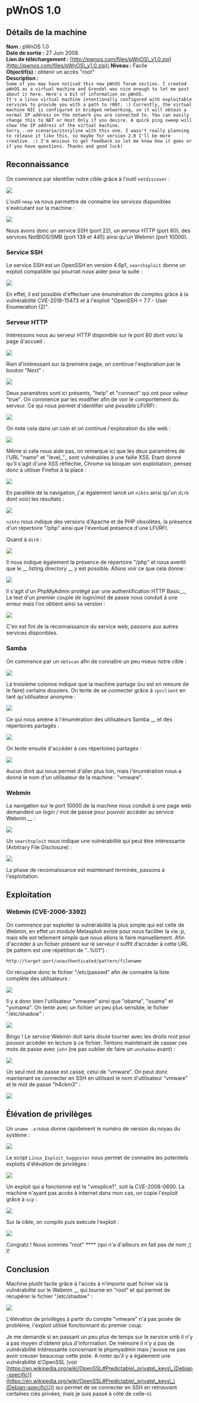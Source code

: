 # pWnOS 1.0

## Détails de la machine

**Nom :** pWnOS 1.0\
**Date de sortie :** 27 Juin 2008\
**Lien de téléchargement :** [http://pwnos.com/files/pWnOS\_v1.0.zip](http://pwnos.com/files/pWnOS\_v1.0.zip)\
**Niveau :** Facile\
**Objectif(s) :** obtenir un accès "root"\
**Description :** \
`Some of you may have noticed this new pWnOS forum section. I created pWnOS as a virtual machine and Grendel was nice enough to let me post about it here. Here's a bit of information on pWnOS.`\
`It's a linux virtual machine intentionally configured with exploitable services to provide you with a path to r00t. :) Currently, the virtual machine NIC is configured in bridged networking, so it will obtain a normal IP address on the network you are connected to. You can easily change this to NAT or Host Only if you desire. A quick ping sweep will show the IP address of the virtual machine.`\
`Sorry...no scenario/storyline with this one. I wasn't really planning to release it like this, so maybe for version 2.0 I'll be more creative. :) I'm anxious to get feedback so let me know how it goes or if you have questions. Thanks and good luck!`

## Reconnaissance

On commence par identifier notre cible grâce à l'outil `netdiscover` :&#x20;

![](../../../.gitbook/assets/f6a1dbcdd88ab149949cae9ffe6bfd89.png)

L'outil `nmap` va nous permettre de connaitre les services disponibles s'exécutant sur la machine :

![](../../../.gitbook/assets/9dc25fa2442de4044eb45751e7cd17fb.png)

Nous avons donc un service SSH (port 22), un serveur HTTP (port 80), des services NetBIOS/SMB (port 139 et 445) ainsi qu'un Webmin (port 10000).

### Service SSH

Le service SSH est un OpenSSH en version 4.6p1, `searchsploit` donne un exploit compatible qui pourrait nous aider pour la suite :

![](../../../.gitbook/assets/442d8a3758d7a05dc868fb15ef5cbdce.png)

En effet, il est possible d'effectuer une énumération de comptes grâce à la vulnérabilité CVE-2018-15473 et à l'exploit "OpenSSH < 7.7 - User Enumeration (2)".

### Serveur HTTP

Intéressons nous au serveur HTTP disponible sur le port 80 dont voici la page d'accueil :

![](../../../.gitbook/assets/7d015eef878d9b201f7d23a633491d90.png)

Rien d'intéressant sur la première page, on continue l'exploration par le bouton "Next" :

![](../../../.gitbook/assets/10dd09b23dc6cd72ae9f89eb8b3cdb44.png)

Deux paramètres sont ici présents, "help" et "connect" qui ont pour valeur "true"_._ On commence par les modifier afin de voir le comportement du serveur. Ce qui nous permet d'identifier une possible LFI/RFI :

![](../../../.gitbook/assets/5e27b1cfd9ee11f85304a96eadf7c628.png)

On note cela dans un coin et on continue l'exploration du site web :

![](../../../.gitbook/assets/664faf4b57f285ddfde6d20b73cd8a71.png)

Même si cela nous aide pas, on remarque ici que les deux paramètres de l'URL "name" et "level_"_ sont vulnérables à une faille XSS. Etant donné qu'il s'agit d'une XSS réfléchie, Chrome va bloquer son exploitation, pensez donc à utiliser Firefox à la place :

![](../../../.gitbook/assets/47328ddf30811e23f179916c334b59e8.png)

En parallèle de la navigation, j'ai également lancé un `nikto` ainsi qu'un `dirb` dont voici les résultats :

![](../../../.gitbook/assets/cb4eed5e344919d4081177a3a59c4d46.png)

`nikto` nous indique des versions d'Apache et de PHP obsolètes, la présence d'un répertoire "/php" ainsi que l'éventuel présence d'une LFI/RFI.

Quand à `dirb` :

![](../../../.gitbook/assets/86a7db8a6178b48873aea57f45b95f95.png)

Il nous indique également la présence de répertoire "/php" et nous avertit que le __ listing directory __ y est possible. Allons voir ce que cela donne :

![](../../../.gitbook/assets/5c61da7887b99d38cc38b627ed85a923.png)

Il s'agit d'un PhpMyAdmin protégé par une authentification HTTP Basic_._ Le test d'un premier couple de login/mot de passe nous conduit à une erreur mais l'on obtient ainsi sa version :

![](../../../.gitbook/assets/87c0c42a614b4a18306e24ace3f28117.png)

C'en est fini de la reconnaissance du service web, passons aux autres services disponibles.

### Samba

On commence par un `nbtscan` afin de connaître un peu mieux notre cible :

![](../../../.gitbook/assets/af17bbd9117f3421930bf6e7cf19d9b4.png)

La troisième colonne indique que la machine partage (ou est en mesure de le faire) certains dossiers. On tente de se connecter grâce à `rpcclient` en tant qu'utilisateur anonyme :

![](../../../.gitbook/assets/58cbc1523720809d72788c48cbeba39c.png)

Ce qui nous amène à l'énumération des utilisateurs Samba __ et des répertoires partagés :

![](../../../.gitbook/assets/fec6fe5bb71c5807d914c1221641f43c.png)

On tente ensuite d'accéder à ces répertoires partagés :

![](../../../.gitbook/assets/9ebbeb981e705b0490e5dff087c91a10.png)

Aucun droit qui nous permet d'aller plus loin, mais l'énumération nous a donné le nom d'un utilisateur de la machine : "vmware".

### Webmin

La navigation sur le port 10000 de la machine nous conduit à une page web demandent un login / mot de passe pour pouvoir accéder au service Webmin __ :

![](../../../.gitbook/assets/d387cbf387aa3cf0679fdf5db2cb46b5.png)

Un `searchsploit` nous indique une vulnérabilité qui peut être intéressante (Arbitrary File Disclosure) :

![](../../../.gitbook/assets/5af2cf2fd5bd367333f7025aac42ea6d.png)

La phase de reconnaissance est maintenant terminée, passons à l'exploitation.

## Exploitation

### Webmin (CVE-2006-3392)

On commence par exploiter la vulnérabilité la plus simple qui est celle de Webmin, en effet un module Metasploit existe pour nous faciliter la vie :p, mais elle est tellement simple que nous allons le faire manuellement. Afin d'accéder à un fichier présent sur le serveur il suffit d’accéder à cette URL (le pattern est une répétition de "..%01") :

`http://target:port/unauthenticated/pattern/filename`

On récupère donc le fichier "/etc/passwd" afin de connaitre la liste complète des utilisateurs :

![](../../../.gitbook/assets/089db0fbd89c2207ae41acc3561a05d4.png)

Il y a donc bien l'utilisateur "vmware" ainsi que "obama", "osama" et "yomama". On tente avec un fichier un peu plus sensible, le fichier "/etc/shadow" :

![](../../../.gitbook/assets/ac2b9ea53eb6d6341ecdc4fe13461f34.png)

Bingo ! Le service Webmin doit sans doute tourner avec les droits root pour pouvoir accéder en lecture à ce fichier. Tentons maintenant de casser ces mots de passe avec `john` (ne pas oublier de faire un `unshadow` avant) :

![](../../../.gitbook/assets/ac997be395e5d51b7d408c5d5fe2add6.png)

Un seul mot de passe est cassé, celui de "vmware". On peut donc maintenant se connecter en SSH en utilisant le nom d'utilisateur "vmware" et le mot de passe "h4ckm3" :

![](../../../.gitbook/assets/ec4d68b09a2ccf2dfc8bdc85db197e72.png)

## Élévation de privilèges

Un `uname -a` nous donne rapidement le numéro de version du noyau du système :

![](../../../.gitbook/assets/0261b62fab03bd903b13759676e2a2f9.png)

Le script `Linux_Exploit_Suggester` nous permet de connaitre les potentiels exploits d'élévation de privilèges :

![](../../../.gitbook/assets/f9144b5d0faaed3200da27ab1ede8368.png)

Un exploit qui a fonctionné est le "vmsplice1", soit la CVE-2008-0600. La machine n'ayant pas accès à internet dans mon cas, on copie l'exploit grâce à `scp` :

![](../../../.gitbook/assets/0fc680479f0129f33f14c4172c12e706.png)

Sur la cible, on compile puis exécute l'exploit :

![](../../../.gitbook/assets/8dfd3d4087b9d6c9a0a2480d1b7456a9.png)

Congratz ! Nous sommes "root" **** (qui n'a d'ailleurs en fait pas de nom ;) )!

## Conclusion

Machine plutôt facile grâce à l'accès à n'importe quel fichier via la vulnérabilité sur le Webmin __ qui tourne en "root" et qui permet de récupérer le fichier "/etc/shadow" :

![](../../../.gitbook/assets/86b7c88a10dbc3a7240a03da6c9c6c68.png)

L'élévation de privilèges à partir du compte "vmware" n'a pas posée de problème, l'exploit utilisé fonctionnant du premier coup.&#x20;

Je me demande si en passant un peu plus de temps sur le service smb il n'y a pas moyen d'obtenir plus d'information. De mémoire il n'y a pas de vulnérabilité intéressante concernant le phpmyadmin mais j'avoue ne pas avoir creuser beaucoup cette piste. A noter qu'il y a également une vulnérabilité d'OpenSSL (voir [https://en.wikipedia.org/wiki/OpenSSL#Predictable\_private\_keys\_(Debian-specific)](https://en.wikipedia.org/wiki/OpenSSL#Predictable\_private\_keys\_\(Debian-specific\))) qui permet de se connecter en SSH en retrouvant certaines clés privées, mais je suis passé à côté de celle-ci.

